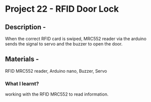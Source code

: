 # Project 22 - RFID Door Lock
## Description -
When the correct RFID card is swiped, MRC552 reader via the arduino sends the signal to servo and the buzzer to open the door.
## Materials - 
RFID MRC552 reader, Arduino nano, Buzzer, Servo
### What I learnt?
working with the RFID MRC552 to read information.
